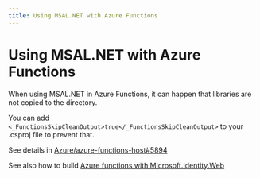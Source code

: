 ```yaml
---
title: Using MSAL.NET with Azure Functions
---
```


# Using MSAL.NET with Azure Functions

When using MSAL.NET in Azure Functions, it can happen that libraries are not copied to the directory.

You can add `<_FunctionsSkipCleanOutput>true</_FunctionsSkipCleanOutput>` to your .csproj file to prevent that.

See details in [Azure/azure-functions-host#5894](https://github.com/Azure/azure-functions-host/issues/5894)

See also how to build [Azure functions with Microsoft.Identity.Web](https://github.com/AzureAD/microsoft-identity-web/wiki/Azure-Functions)

